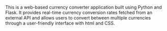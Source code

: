 This is a web-based currency converter application built using Python and Flask. 
It provides real-time currency conversion rates fetched from an external API 
and allows users to convert between multiple currencies through a user-friendly interface with html and CSS.

